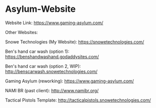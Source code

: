 # Asylum-Website
Website Link: https://www.gaming-asylum.com/

Other Websites:

Snowe Technologies (My Website): https://snowetechnologies.com/

Ben's hand car wash (option 1): https://benshandwashand.godaddysites.com/

Ben's hand car wash (option 2, WIP): http://benscarwash.snowetechnologies.com/

Gaming Asylum (reworking): https://www.gaming-asylum.com/

NAMI BR (past client): http://www.namibr.org/

Tactical Pistols Template: http://tacticalpistols.snowetechnologies.com/
